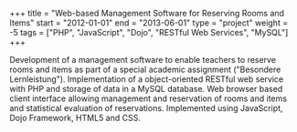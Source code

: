 +++
title = "Web-based Management Software for Reserving Rooms and Items"
start = "2012-01-01"
end = "2013-06-01"
type = "project"
weight = -5
tags = ["PHP", "JavaScript", "Dojo", "RESTful Web Services", "MySQL"]
+++


Development of a management software to enable teachers to reserve rooms and items as part of a special academic assignment ("Besondere Lernleistung").
Implementation of a object-oriented RESTful web service with PHP and storage of data in a MySQL database. Web browser based client interface allowing management and reservation of rooms and items and statistical evaluation of reservations. Implemented using JavaScript, Dojo Framework, HTML5 and CSS.
